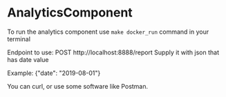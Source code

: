 # AnalyticsComponent

To run the analytics component use `make docker_run` command in your terminal


Endpoint to use:
POST http://localhost:8888/report Supply it with json that has date value


Example:
{"date": "2019-08-01"}


You can curl, or use some software like Postman.